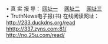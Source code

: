 &#8226; 真 实 报 导：
<a href="http://233.duckdns.org/read/" target="_blank">网址一</a>
　<a href="http://337.zyns.com:81/" target="_blank">网址二</a>
　<a href="http://no.25u.com/read/" target="_blank">网址三</a>
　<br />
&#8226; TruthNews电子报(书) 在线阅读网址：<br />
  <a href="http://233.duckdns.org/read/" target="_blank">http://233.duckdns.org/read</a><br />
  <a href="http://337.zyns.com:81/" target="_blank">hhttp://337.zyns.com:81/</a><br />
<a href="http://no.25u.com/read/" target="_blank">http://no.25u.com/read/</a><br />
